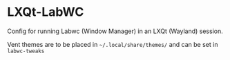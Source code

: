 # LXQt-LabWC

Config for running Labwc (Window Manager) in an LXQt (Wayland) session.

Vent themes are to be placed in `~/.local/share/themes/` and can be set in `labwc-tweaks` 
